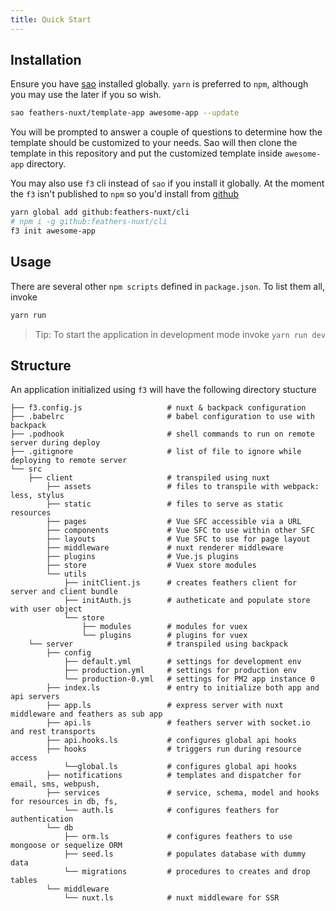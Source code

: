 ```yaml
---
title: Quick Start
---
```

## Installation

Ensure you have [sao](https://sao.js.org/) installed globally. `yarn` is preferred to `npm`, although you may use the later if you so wish.
```bash
sao feathers-nuxt/template-app awesome-app --update
```
You will be prompted to answer a couple of questions to determine how the template should be customized to your needs. Sao will then clone the template in this repository and put the customized template inside `awesome-app` directory.
 
You may also use `f3` cli instead of `sao` if you install it globally. At the moment the `f3` isn't published to `npm` so you'd install from [github](https://github.com/feathers-nuxt/cli)
```bash
yarn global add github:feathers-nuxt/cli
# npm i -g github:feathers-nuxt/cli
f3 init awesome-app
```

## Usage
There are several other `npm scripts` defined in `package.json`. To list them all, invoke
```bash
yarn run
```
> Tip: To start the application in development mode invoke `yarn run dev`

## Structure
An application initialized using `f3` will have the following directory stucture


```text
├── f3.config.js                   # nuxt & backpack configuration
├── .babelrc                       # babel configuration to use with backpack
├── .podhook                       # shell commands to run on remote server during deploy
├── .gitignore                     # list of file to ignore while deploying to remote server
└── src
    ├── client                     # transpiled using nuxt
        ├── assets                 # files to transpile with webpack: less, stylus 
        ├── static                 # files to serve as static resources 
        ├── pages                  # Vue SFC accessible via a URL    
        ├── components             # Vue SFC to use within other SFC
        ├── layouts                # Vue SFC to use for page layout        
        ├── middleware             # nuxt renderer middleware
        ├── plugins                # Vue.js plugins
        ├── store                  # Vuex store modules
        └── utils                 
            ├── initClient.js      # creates feathers client for server and client bundle
            ├── initAuth.js        # autheticate and populate store with user object 
            └── store  
                ├── modules        # modules for vuex
                └── plugins        # plugins for vuex
    └── server                     # transpiled using backpack
        ├── config                            
            ├── default.yml        # settings for development env
            ├── production.yml     # settings for production env
            └── production-0.yml   # settings for PM2 app instance 0
        ├── index.ls               # entry to initialize both app and api servers   
        ├── app.ls                 # express server with nuxt middleware and feathers as sub app     
        ├── api.ls                 # feathers server with socket.io and rest transports
        ├── api.hooks.ls           # configures global api hooks
        ├── hooks                  # triggers run during resource access
            └──global.ls           # configures global api hooks
        ├── notifications          # templates and dispatcher for email, sms, webpush,
        ├── services               # service, schema, model and hooks for resources in db, fs,
            └── auth.ls            # configures feathers for authentication
        └── db                     
            ├── orm.ls             # configures feathers to use mongoose or sequelize ORM
            ├── seed.ls            # populates database with dummy data
            └── migrations         # procedures to creates and drop tables
        └── middleware             
            └── nuxt.ls            # nuxt middleware for SSR
```
